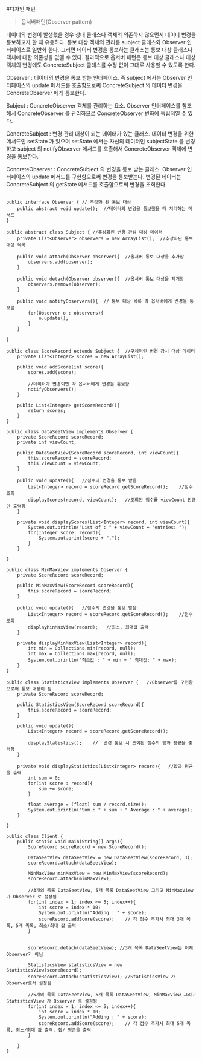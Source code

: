 #디자인 패턴

>옵서버패턴(Observer pattern)

데이터의 변경이 발생했을 경우 상대 클래스나 객체의 의존하지 않으면서 데이터 변경을 통보하고자 할 때 유용하다. 
통보 대상 객체의 관리를 subject 클래스와 Observer 인터페이스로 일반화 한다. 
그러면 데이터 변경을 통보하는 클래스는 통보 대상 클래스나 객체에 대한 의존성을 없앨 수 있다.
결과적으로 옵서버 패턴은 통보 대상 클래스나 대상 객체의 변경에도 ConcreteSubject 클래스를 수정 없이 그대로 사용할 수 있도록 한다.

Observer : 데이터의 변경을 통보 받는 인터페이스. 즉 subject 에서는 Observer 인터페이스의 update 메서드를 호출함으로써 ConcreteSubject 의 데이터 변경을 ConcreteObserver 에게 통보한다.

Subject : ConcreteObserver 객체를 관리하는 요소. Observer 인터페이스를 참조해서 ConcreteObserver 를 관리하므로 ConcreteObserver 변화에 독립적일 수 있다.

ConcreteSubject : 변경 관리 대상이 되는 데이터가 있는 클래스. 데이터 변경을 위한 메서드인 setState 가 있으며 setState 에서는 자신의 데이터인 subjectState 를 변경하고 subject 의 notifyObserver 메서드를 호출해서 ConcreteObserver 객체에 변경을 통보한다.

ConcreteObserver : ConcreteSubject 의 변경을 통보 받는 클래스. Observer 인터페이스의 update 메서드를 구현함으로써 변경을 통보받는다. 변경된 데이터는 ConcreteSubject 의 getState 메서드를 호출함으로써 변경을 조회한다.

~~~

public interface Observer { // 추상화 된 통보 대상
    public abstract void update();  //데이터의 변경을 통보했을 때 처리하는 메서드
}

public abstract class Subject { //추상화된 변경 관심 대상 데이터
    private List<Observer> observers = new ArrayList();  //추상화된 통보 대상 목록
    
    public void attach(Observer observer){  //옵서버 통보 대상을 추가함
        observers.add(observer);
    }
    
    public void detach(Observer observer){  //옵서버 통보 대상을 제거함
        observers.remove(observer);
    }
    
    public void notifyObservers(){  // 통보 대상 목록 각 옵서버에게 변경을 통보함
        for(Observer o : observers){
            o.update();
        }
    }

}

public class ScoreRecord extends Subject {  //구체적인 변경 감시 대상 데이터
    private List<Integer> scores = new ArrayList();
    
    public void addScore(int score){
        scores.add(score);
        
        //데이터가 변경되면 각 옵서버에게 변경을 통보함 
        notifyObservers();
    }
    
    public List<Integer> getScoreRecord(){
        return scores;
    }
}

public class DataSeetView implements Observer {
    private ScoreRecord scoreRecord;
    private int viewCount;
    
    public DataSeetView(ScoreRecord scoreRecord, int viewCount){
        this.scoreRecord = scoreRecord;
        this.viewCount = viewCount;
    }
    
    public void update(){   //점수의 변경을 통보 받음
        List<Integer> record = scoreRecord.getScoreRecord();    //점수 조회
        displayScores(record, viewCount);   //조회된 점수를 viewCount 만큼만 출력함
    }
    
    private void displayScores(List<Integer> record, int viewCount){
        System.out.println("List of : " + viewCount + "entries: ");
        for(Integer score: record){
            System.out.print(score + ",");
        }
    }

}

public class MinMaxView implements Observer {
    private ScoreRecord scoreRecord;
    
    public MinMaxView(ScoreRecord scoreRecord){
        this.scoreRecord = scoreRecord;
    }
    
    public void update(){   //점수의 변경을 통보 받음
        List<Integer> record = scoreRecord.getScoreRecord();    //점수 조회
        displayMinMaxView(record);   //최소, 최대값 출력
    }
    
    private displayMinMaxView(List<Integer> record){
        int min = Collections.min(record, null);
        int max = Collections.max(record, null);
        System.out.println("최소값 : " + min + " 최대값: " + max);
    }
}

public class StatisticsView implements Observer {   //Observer를 구현함으로써 통보 대상이 됨
    private ScoreRecord scoreRecord;
    
    public StatisticsView(ScoreRecord scoreRecord){
        this.scoreRecord = scoreRecord;
    }
    
    public void update(){
        List<Integer> record = scoreRecord.getScoreRecord();
        
        displayStatistics();    //  변경 통보 시 조회된 점수의 함과 평균을 출력함 
    }
    
    private void displayStatistics(List<Integer> record){   //합과 평균을 출력
        int sum = 0;
        for(int score : record){
            sum += score;
        }
        
        float average = (float) sum / record.size();
        System.out.println("Sum : " + sum + " Average : " + average);
    }

}

public class Client {
    public static void main(String[] args){
        ScoreRecord scoreRecord = new ScoreRecord();
        
        DataSeetView dataSeetView = new DataSeetView(scoreRecord, 3);
        scoreRecord.attach(dataSeetView);
        
        MinMaxView minMaxView = new MinMaxView(scoreRecord);
        scoreRecord.attach(minMaxView);
        
        //3개의 목록 DataSeetView, 5개 목록 DataSeetView 그리고 MinMaxView 가 Observer 로 설정됨 
        for(int index = 1; index <= 5; index++){
            int score = index * 10;
            System.out.println("Adding : " + score);
            scoreRecord.addScore(score);    // 각 점수 추가시 최대 3개 목록, 5개 목록, 최소/최대 값 출력
        }
        
        
        scoreRecord.detach(dataSeetView); //3개 목록 DataSeetView는 이제 Observer가 아님
        
        StatisticsView statisticsView = new StatisticsView(scoreRecord);
        scoreRecord.attach(statisticsView); //StatisticsView 가 Observer로서 설정됨
        
        //5개의 목록 DataSeetView, 5개 목록 DataSeetView, MinMaxView 그리고 StatisticsView 가 Observer 로 설정됨 
        for(int index = 1; index <= 5; index++){
            int score = index * 10;
            System.out.println("Adding : " + score);
            scoreRecord.addScore(score);    // 각 점수 추가시 최대 5개 목록, 최소/최대 값 출력, 합/ 평균을 출력
        }
        
    }
}


~~~

